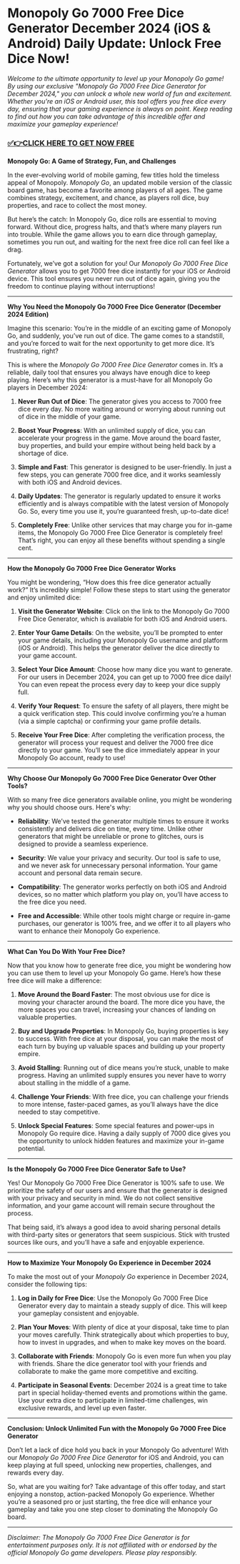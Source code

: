 # Monopoly Go 7000 Free Dice Generator December 2024 (iOS & Android) Daily Update: Unlock Free Dice Now!

*Welcome to the ultimate opportunity to level up your Monopoly Go game! By using our exclusive "Monopoly Go 7000 Free Dice Generator for December 2024," you can unlock a whole new world of fun and excitement. Whether you're an iOS or Android user, this tool offers you free dice every day, ensuring that your gaming experience is always on point. Keep reading to find out how you can take advantage of this incredible offer and maximize your gameplay experience!*

### [✅👉CLICK HERE TO GET NOW FREE](https://freeforyou.xyz/monopoly/go/)

**Monopoly Go: A Game of Strategy, Fun, and Challenges**

In the ever-evolving world of mobile gaming, few titles hold the timeless appeal of Monopoly. *Monopoly Go*, an updated mobile version of the classic board game, has become a favorite among players of all ages. The game combines strategy, excitement, and chance, as players roll dice, buy properties, and race to collect the most money.

But here’s the catch: In Monopoly Go, dice rolls are essential to moving forward. Without dice, progress halts, and that’s where many players run into trouble. While the game allows you to earn dice through gameplay, sometimes you run out, and waiting for the next free dice roll can feel like a drag.

Fortunately, we’ve got a solution for you! Our *Monopoly Go 7000 Free Dice Generator* allows you to get 7000 free dice instantly for your iOS or Android device. This tool ensures you never run out of dice again, giving you the freedom to continue playing without interruptions!

---

**Why You Need the Monopoly Go 7000 Free Dice Generator (December 2024 Edition)**

Imagine this scenario: You’re in the middle of an exciting game of Monopoly Go, and suddenly, you’ve run out of dice. The game comes to a standstill, and you’re forced to wait for the next opportunity to get more dice. It’s frustrating, right?

This is where the *Monopoly Go 7000 Free Dice Generator* comes in. It’s a reliable, daily tool that ensures you always have enough dice to keep playing. Here’s why this generator is a must-have for all Monopoly Go players in December 2024:

1. **Never Run Out of Dice**: The generator gives you access to 7000 free dice every day. No more waiting around or worrying about running out of dice in the middle of your game.

2. **Boost Your Progress**: With an unlimited supply of dice, you can accelerate your progress in the game. Move around the board faster, buy properties, and build your empire without being held back by a shortage of dice.

3. **Simple and Fast**: This generator is designed to be user-friendly. In just a few steps, you can generate 7000 free dice, and it works seamlessly with both iOS and Android devices.

4. **Daily Updates**: The generator is regularly updated to ensure it works efficiently and is always compatible with the latest version of Monopoly Go. So, every time you use it, you’re guaranteed fresh, up-to-date dice!

5. **Completely Free**: Unlike other services that may charge you for in-game items, the Monopoly Go 7000 Free Dice Generator is completely free! That’s right, you can enjoy all these benefits without spending a single cent.

---

**How the Monopoly Go 7000 Free Dice Generator Works**

You might be wondering, “How does this free dice generator actually work?” It’s incredibly simple! Follow these steps to start using the generator and enjoy unlimited dice:

1. **Visit the Generator Website**: Click on the link to the Monopoly Go 7000 Free Dice Generator, which is available for both iOS and Android users.

2. **Enter Your Game Details**: On the website, you’ll be prompted to enter your game details, including your Monopoly Go username and platform (iOS or Android). This helps the generator deliver the dice directly to your game account.

3. **Select Your Dice Amount**: Choose how many dice you want to generate. For our users in December 2024, you can get up to 7000 free dice daily! You can even repeat the process every day to keep your dice supply full.

4. **Verify Your Request**: To ensure the safety of all players, there might be a quick verification step. This could involve confirming you’re a human (via a simple captcha) or confirming your game profile details.

5. **Receive Your Free Dice**: After completing the verification process, the generator will process your request and deliver the 7000 free dice directly to your game. You’ll see the dice immediately appear in your Monopoly Go account, ready to use!

---

**Why Choose Our Monopoly Go 7000 Free Dice Generator Over Other Tools?**

With so many free dice generators available online, you might be wondering why you should choose ours. Here's why:

- **Reliability**: We’ve tested the generator multiple times to ensure it works consistently and delivers dice on time, every time. Unlike other generators that might be unreliable or prone to glitches, ours is designed to provide a seamless experience.
  
- **Security**: We value your privacy and security. Our tool is safe to use, and we never ask for unnecessary personal information. Your game account and personal data remain secure.
  
- **Compatibility**: The generator works perfectly on both iOS and Android devices, so no matter which platform you play on, you’ll have access to the free dice you need.
  
- **Free and Accessible**: While other tools might charge or require in-game purchases, our generator is 100% free, and we offer it to all players who want to enhance their Monopoly Go experience.

---

**What Can You Do With Your Free Dice?**

Now that you know how to generate free dice, you might be wondering how you can use them to level up your Monopoly Go game. Here’s how these free dice will make a difference:

1. **Move Around the Board Faster**: The most obvious use for dice is moving your character around the board. The more dice you have, the more spaces you can travel, increasing your chances of landing on valuable properties.

2. **Buy and Upgrade Properties**: In Monopoly Go, buying properties is key to success. With free dice at your disposal, you can make the most of each turn by buying up valuable spaces and building up your property empire.

3. **Avoid Stalling**: Running out of dice means you’re stuck, unable to make progress. Having an unlimited supply ensures you never have to worry about stalling in the middle of a game.

4. **Challenge Your Friends**: With free dice, you can challenge your friends to more intense, faster-paced games, as you’ll always have the dice needed to stay competitive.

5. **Unlock Special Features**: Some special features and power-ups in Monopoly Go require dice. Having a daily supply of 7000 dice gives you the opportunity to unlock hidden features and maximize your in-game potential.

---

**Is the Monopoly Go 7000 Free Dice Generator Safe to Use?**

Yes! Our Monopoly Go 7000 Free Dice Generator is 100% safe to use. We prioritize the safety of our users and ensure that the generator is designed with your privacy and security in mind. We do not collect sensitive information, and your game account will remain secure throughout the process.

That being said, it’s always a good idea to avoid sharing personal details with third-party sites or generators that seem suspicious. Stick with trusted sources like ours, and you’ll have a safe and enjoyable experience.

---

**How to Maximize Your Monopoly Go Experience in December 2024**

To make the most out of your *Monopoly Go* experience in December 2024, consider the following tips:

1. **Log in Daily for Free Dice**: Use the Monopoly Go 7000 Free Dice Generator every day to maintain a steady supply of dice. This will keep your gameplay consistent and enjoyable.

2. **Plan Your Moves**: With plenty of dice at your disposal, take time to plan your moves carefully. Think strategically about which properties to buy, how to invest in upgrades, and when to make key moves on the board.

3. **Collaborate with Friends**: Monopoly Go is even more fun when you play with friends. Share the dice generator tool with your friends and collaborate to make the game more competitive and exciting.

4. **Participate in Seasonal Events**: December 2024 is a great time to take part in special holiday-themed events and promotions within the game. Use your extra dice to participate in limited-time challenges, win exclusive rewards, and level up even faster.

---

**Conclusion: Unlock Unlimited Fun with the Monopoly Go 7000 Free Dice Generator**

Don’t let a lack of dice hold you back in your Monopoly Go adventure! With our *Monopoly Go 7000 Free Dice Generator* for iOS and Android, you can keep playing at full speed, unlocking new properties, challenges, and rewards every day.

So, what are you waiting for? Take advantage of this offer today, and start enjoying a nonstop, action-packed Monopoly Go experience. Whether you’re a seasoned pro or just starting, the free dice will enhance your gameplay and take you one step closer to dominating the Monopoly Go board.

---

*Disclaimer: The Monopoly Go 7000 Free Dice Generator is for entertainment purposes only. It is not affiliated with or endorsed by the official Monopoly Go game developers. Please play responsibly.*
